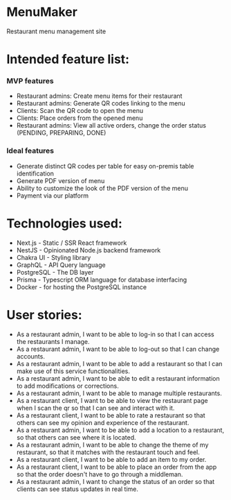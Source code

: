 # MenuMaker
Restaurant menu management site

# Intended feature list:

### MVP features
* Restaurant admins: Create menu items for their restaurant
* Restaurant admins: Generate QR codes linking to the menu
* Clients: Scan the QR code to open the menu
* Clients: Place orders from the opened menu
* Restaurant admins: View all active orders, change the order status (PENDING, PREPARING, DONE)

### Ideal features
* Generate distinct QR codes per table for easy on-premis table identification
* Generate PDF version of menu
* Ability to customize the look of the PDF version of the menu
* Payment via our platform

# Technologies used:
* Next.js - Static / SSR React framework
* NestJS - Opinionated Node.js backend framework
* Chakra UI - Styling library
* GraphQL - API Query language
* PostgreSQL - The DB layer
* Prisma - Typescript ORM language for database interfacing
* Docker - for hosting the PostgreSQL instance

# User stories:
* As a restaurant admin,
  I want to be able to log-in
  so that I can access the restaurants I manage.
* As a restaurant admin,
  I want to be able to log-out
  so that I can change accounts.
* As a restaurant admin,
  I want to be able to add a restaurant
  so that I can make use of this service functionalities.
* As a restaurant admin,
  I want to be able to edit a restaurant information
  to add modifications or corrections.
* As a restaurant admin,
  I want to be able to manage multiple restaurants.  
* As a restaurant client,
  I want to be able to view the restaurant page when I scan the qr
  so that I can see and interact with it.
* As a restaurant client,
  I want to be able to rate a restaurant
  so that others can see my opinion and experience of the restaurant.
* As a restaurant admin,
  I want to be able to add a location to a restaurant,
  so that others can see where it is located.
* As a restaurant admin,
  I want to be able to change the theme of my restaurant,
  so that it matches with the restaurant touch and feel.
* As a restaurant client,
  I want to be able to add an item to my order.
* As a restaurant client,
  I want to be able to place an order from the app
  so that the order doesn't have to go through a middleman.
* As a restaurant admin,
  I want to change the status of an order
  so that clients can see status updates in real time.